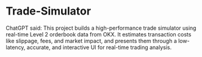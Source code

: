 # Trade-Simulator
ChatGPT said: This project builds a high-performance trade simulator using real-time Level 2 orderbook data from OKX. It estimates transaction costs like slippage, fees, and market impact, and presents them through a low-latency, accurate, and interactive UI for real-time trading analysis.
